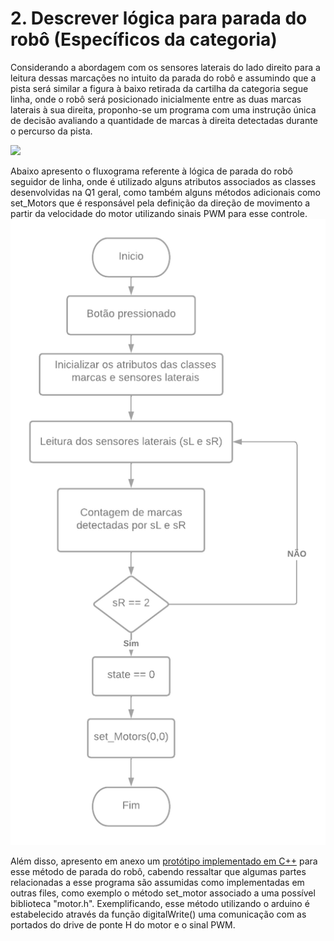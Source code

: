 # 2. Descrever lógica para parada do robô (Específicos da categoria)

Considerando a abordagem com os sensores laterais do lado direito para a leitura dessas marcações no intuito da parada do robô e assumindo que a pista será similar a figura à baixo retirada da cartilha da categoria segue linha, onde o robô será posicionado inicialmente entre as duas marcas laterais à sua direita, proponho-se um programa com uma instrução única de decisão avaliando a quantidade de marcas à direita detectadas durante o percurso da pista.

![](https://www.notion.so/image/https%3A%2F%2Fs3-us-west-2.amazonaws.com%2Fsecure.notion-static.com%2F04f57f7c-6ffd-463c-a6a6-eb22113a9503%2FWhatsApp_Image_2022-04-24_at_22.55.02.jpeg?table=block&id=9a058fe5-c64c-478a-9889-05723e5cc837&spaceId=fe56e0f2-d7ef-4de1-87ea-996fd17a4d65&width=1380&userId=cd3f3164-7205-4bb5-b4da-7d490ed618b8&cache=v2)

Abaixo apresento o fluxograma referente à lógica de parada do robô seguidor de linha, onde é utilizado alguns atributos associados as classes desenvolvidas na Q1 geral, como também alguns métodos adicionais como set_Motors que é responsável pela definição da direção de movimento a partir da velocidade do motor utilizando sinais PWM para esse controle.
![Fluxograma](https://github.com/giovannirdias/Desafio-TAMANDUATECH---Segue-Linha/blob/main/Desafio%20Programa%C3%A7%C3%A3o/(Especifico)%20Q2/fluxograma_robo_parado.png)

Além disso, apresento em anexo um [protótipo implementado em C++]() para esse método de parada do robô, cabendo ressaltar que algumas partes relacionadas a esse programa são assumidas como implementadas em outras files, como exemplo o método set_motor associado a uma possível biblioteca "motor.h". Exemplificando, esse método utilizando o arduino é estabelecido através da função digitalWrite() uma comunicação com as portados do drive de ponte H do motor e o sinal PWM.
